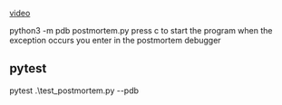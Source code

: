 [video](https://www.youtube.com/watch?v=s8Nx2frW4ps)

python3 -m pdb postmortem.py
press c to start the program
when the exception occurs you enter in the postmortem debugger

## pytest
pytest .\test_postmortem.py --pdb
